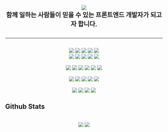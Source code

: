 <div align="center">
<img align="center" src="https://capsule-render.vercel.app/api?type=waving&color=gradient&customColorList=6&height=240&section=header&text=ninefloor&fontSize=50&descSize=20&desc=helloWorld,%20I’m%20Frontend%20developer.&animation=fadeIn&fontAlign=80&fontAlignY=35&descAlign=74&descAlignY=50" />
</div>


<div align="center" style="font-size: 20px; font-weight: bold">
함께 일하는 사람들이 믿을 수 있는 프론트엔드 개발자가 되고자 합니다.
</div>

<br>

---

<br>
<div align="center">

  <img src="https://img.shields.io/badge/TypeScript-2f74c0?style=for-the-badge&logo=typescript&logoColor=white"> 
  <img src="https://img.shields.io/badge/JavaScript-F7DF1E?style=for-the-badge&logo=javascript&logoColor=black"> 
  <img src="https://img.shields.io/badge/Dart-03589c?style=for-the-badge&logo=dart&logoColor=white"> 
  <img src="https://img.shields.io/badge/HTML5-E34F26?style=for-the-badge&logo=html5&logoColor=white"> 
  <img src="https://img.shields.io/badge/CSS3-1572B6?style=for-the-badge&logo=css3&logoColor=white"> 


  <br>

  <img src="https://img.shields.io/badge/Nextjs-000000?style=for-the-badge&logo=next.js&logoColor=white"> 
  <img src="https://img.shields.io/badge/Flutter-02569B?style=for-the-badge&logo=flutter&logoColor=white"> 
  <img src="https://img.shields.io/badge/React-61DAFB?style=for-the-badge&logo=react&logoColor=black"> 
  <img src="https://img.shields.io/badge/React Native-61DAFB?style=for-the-badge&logo=react&logoColor=black">
  <img src="https://img.shields.io/badge/Expo-000020.svg?style=for-the-badge&logo=expo&logoColor=white"> 

  <br>
  <br>

  <img src="https://img.shields.io/badge/React Query-FF4154.svg?style=for-the-badge&logo=reactquery&logoColor=white"> 
  <img src="https://img.shields.io/badge/Recoil-3578E5.svg?style=for-the-badge&logo=recoil&logoColor=white"> 
  <img src="https://img.shields.io/badge/Redux-764ABC.svg?style=for-the-badge&logo=Redux&logoColor=white"> 
  <img src="https://img.shields.io/badge/PostCSS-DD3A0A.svg?style=for-the-badge&logo=PostCSS&logoColor=white"> 
  <img src="https://img.shields.io/badge/styled components-DB7093.svg?style=for-the-badge&logo=styledcomponents&logoColor=white">
  <img src="https://img.shields.io/badge/sass-CC6699.svg?style=for-the-badge&logo=sass&logoColor=white">

  <br>
  <br>

  <img src="https://img.shields.io/badge/mongoDB-47A248.svg?style=for-the-badge&logo=mongodb&logoColor=white">
  <img src="https://img.shields.io/badge/mongoose-F04D35.svg?style=for-the-badge&logo=mongoosedotws&logoColor=white">
  <img src="https://img.shields.io/badge/prisma-2D3748.svg?style=for-the-badge&logo=prisma&logoColor=white">
  <img src="https://img.shields.io/badge/express-000000.svg?style=for-the-badge&logo=express&logoColor=white">
  <img src="https://img.shields.io/badge/trpc-2596BE.svg?style=for-the-badge&logo=trpc&logoColor=white">

  <br>
  <br>

  <img src="https://img.shields.io/badge/Figma-F24E1E?style=for-the-badge&logo=Figma&logoColor=white">
  <img src="https://img.shields.io/badge/AmazonAWS-232F3E?style=for-the-badge&logo=amazonwebservices&logoColor=white">
  <img src="https://img.shields.io/badge/Github-181717?style=for-the-badge&logo=github&logoColor=white">
  <img src="https://img.shields.io/badge/Git-F05032?style=for-the-badge&logo=git&logoColor=white">
</div>

## Github Stats

<br>
<div align="center">
  <img align="center" src="https://github-readme-stats.vercel.app/api?username=ninefloor&show_icons=true&theme=dark" />
  <img align="center" src="https://github-readme-stats.vercel.app/api/top-langs/?username=ninefloor&layout=compact&theme=dark" />
</div>
